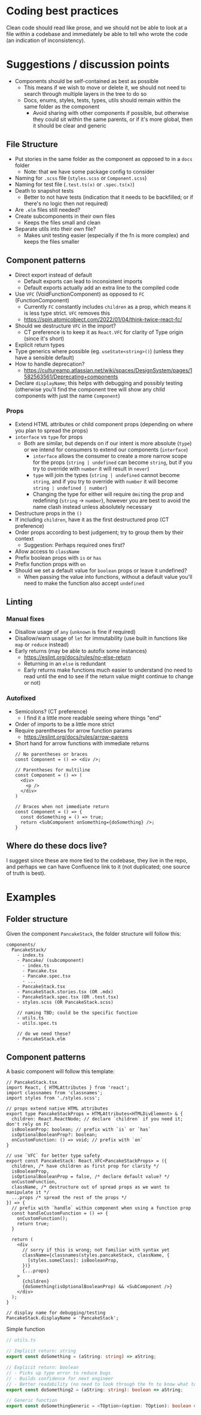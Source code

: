 # Coding best practices

Clean code should read like prose, and we should not be able to look at a file within a codebase and immediately be able to tell who wrote the code (an indication of inconsistency).

# Suggestions / discussion points

- Components should be self-contained as best as possible
  - This means if we wish to move or delete it, we should not need to search through multiple layers in the tree to do so
  - Docs, enums, styles, tests, types, utils should remain within the same folder as the component
    - Avoid sharing with other components if possible, but otherwise they could sit within the same parents, or if it's more global, then it should be clear and generic

## File Structure

- Put stories in the same folder as the component as opposed to in a `docs` folder
  - Note: that we have some package config to consider
- Naming for `.scss` file (`styles.scss` or `Component.scss`)
- Naming for test file (`.test.ts(x)` or `.spec.ts(x)`)
- Death to snapshot tests
  - Better to not have tests (indication that it needs to be backfilled; or if there's no logic then not required)
- Are `.elm` files still needed?
- Create subcomponents in their own files
  - Keeps the files small and clean
- Separate utils into their own file?
  - Makes unit testing easier (especially if the fn is more complex) and keeps the files smaller

## Component patterns

- Direct export instead of default
  - Default exports can lead to inconsistent imports
  - Default exports actually add an extra line to the compiled code
- Use `VFC` (VoidFunctionComponent) as opposed to `FC` (FunctionComponent)
  - Currently `FC` constantly includes `children` as a prop, which means it is less type strict. `VFC` removes this
  - https://spin.atomicobject.com/2022/01/04/think-twice-react-fc/
- Should we destructure `VFC` in the import?
  - CT preference is to keep it as `React.VFC` for clarity of Type origin (since it's short)
- Explicit return types
- Type generics where possible (eg. `useState<string>()`) (unless they have a sensible default)
- How to handle deprecation?
  - https://cultureamp.atlassian.net/wiki/spaces/DesignSystem/pages/1582563561/Deprecating+components
- Declare `displayName`; this helps with debugging and possibly testing (otherwise you'll find the component tree will show any child components with just the name `Component`)

### Props

- Extend HTML attributes or child component props (depending on where you plan to spread the props)
- `interface` vs `type` for props
  - Both are similar, but depends on if our intent is more absolute (`type`) 
    or we intend for consumers to extend our components (`interface`)
    - `interface` allows the consumer to create a more narrow scope for the props (`string | undefined` can become `string`, but if you try to override with `number` it will result in `never`)
    - `type` will join the types (`string | undefined` cannot become `string`, and if you try to override with `number` it will become `string | undefined | number`)
    - Changing the type for either will require `Omit`ing the prop and redefining (`string` -> `number`), however you are best to avoid the name clash instead unless absolutely necessary
- Destructure props in the `()`
- If including `children`, have it as the first destructured prop (CT preference)
- Order props according to best judgement; try to group them by their context
  - Suggestion: Perhaps required ones first?
- Allow access to `className`
- Prefix boolean props with `is` or `has`
- Prefix function props with `on`
- Should we set a default value for `boolean` props or leave it undefined?
  - When passing the value into functions, without a default value you'll need to make the function also accept `undefined`

## Linting

### Manual fixes

- Disallow usage of `any` (`unknown` is fine if required)
- Disallow/warn usage of `let` for immutability (use built in functions like `map` or `reduce` instead)
- Early returns (may be able to autofix some instances)
  - https://eslint.org/docs/rules/no-else-return
  - Returning in an `else` is redundant
  - Early returns make functions much easier to understand (no need to read until the end to see if the return value might continue to change or not)

### Autofixed

- Semicolons? (CT preference)
  - I find it a little more readable seeing where things "end"
- Order of imports to be a little more strict
- Require parentheses for arrow function params
  - https://eslint.org/docs/rules/arrow-parens
- Short hand for arrow functions with immediate returns
    ```tsx
    // No parentheses or braces 
    const Component = () => <div />;

    // Parentheses for multiline
    const Component = () => (
      <div>
        <p />
      </div>
    )

    // Braces when not immediate return
    const Component = () => {
      const doSomething = () => true;
      return <SubComponent onSomething={doSomething} />;
    }
    ```

## Where do these docs live?

I suggest since these are more tied to the codebase, they live in the repo, and perhaps
we can have Confluence link to it (not duplicated; one source of truth is best).

# Examples

## Folder structure

Given the component `PancakeStack`, the folder structure will follow this:

```
components/
  PancakeStack/
    - index.ts
    - Pancake/ (subcomponent)
      - index.ts
      - Pancake.tsx
      - Pancake.spec.tsx
      - ...
    - PancakeStack.tsx
    - PancakeStack.stories.tsx (OR .mdx)
    - PancakeStack.spec.tsx (OR .test.tsx)
    - styles.scss (OR PancakeStack.scss)

    // naming TBD; could be the specific function
    - utils.ts
    - utils.spec.ts

    // do we need these?
    - PancakeStack.elm
```

## Component patterns

A basic component will follow this template:

```tsx
// PancakeStack.tsx
import React, { HTMLAttributes } from 'react';
import classnames from 'classnames';
import styles from './styles.scss';

// props extend native HTML attributes
export type PancakeStackProps = HTMLAttributes<HTMLDivElement> & {
  children: React.ReactNode; // declare `children` if you need it; don't rely on FC
  isBooleanProp: boolean; // prefix with `is` or `has`
  isOptionalBooleanProp?: boolean;
  onCustomFunction: () => void; // prefix with `on`
}

// use `VFC` for better type safety
export const PancakeStack: React.VFC<PancakeStackProps> = ({
  children, /* have children as first prop for clarity */
  isBooleanProp,
  isOptionalBooleanProp = false, /* declare default value? */
  onCustomFunction,
  className, /* destructure out of spread props as we want to manipulate it */
  ...props /* spread the rest of the props */
}) => {
  // prefix with `handle` within component when using a function prop
  const handleCustomFunction = () => {
    onCustomFunction();
    return true;
  }

  return (
    <div
      // sorry if this is wrong; not familiar with syntax yet
      className={classnames(styles.pancakeStack, className, {
        [styles.someClass]: isBooleanProp,
      })}
      {...props}
    >
      {children}
      {doSomething(isOptionalBooleanProp) && <SubComponent />}
    </div>
  );
}

// display name for debugging/testing
PancakeStack.displayName = 'PancakeStack';
```

Simple function

```ts
// utils.ts

// Implicit return: string
export const doSomething = (aString: string) => aString;

// Explicit return: boolean
// - Picks up type error to reduce bugs
// - Builds confidence for next engineer
// - Better readability (no need to look through the fn to know what to expect)
export const doSomething2 = (aString: string): boolean => aString;

// Generic function
export const doSomethingGeneric = <TOption>(option: TOption): boolean => typeof option === 'string';
```
